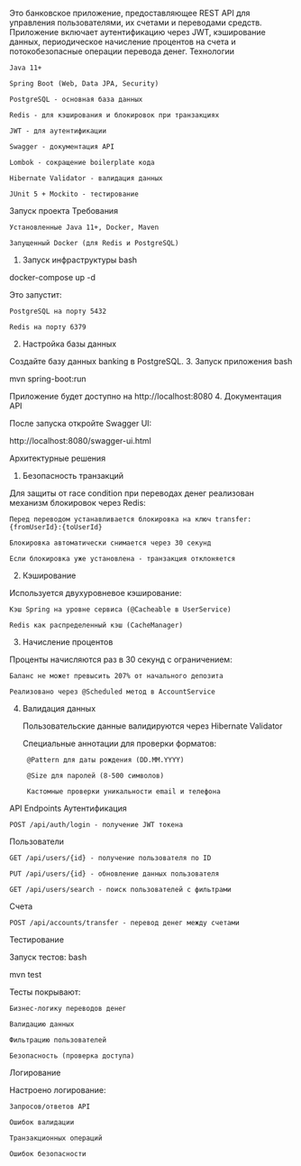 Это банковское приложение, предоставляющее REST API для управления пользователями, их счетами и переводами средств. Приложение включает аутентификацию через JWT, кэширование данных, периодическое начисление процентов на счета и потокобезопасные операции перевода денег.
Технологии

    Java 11+

    Spring Boot (Web, Data JPA, Security)

    PostgreSQL - основная база данных

    Redis - для кэширования и блокировок при транзакциях

    JWT - для аутентификации

    Swagger - документация API

    Lombok - сокращение boilerplate кода

    Hibernate Validator - валидация данных

    JUnit 5 + Mockito - тестирование

Запуск проекта
Требования

    Установленные Java 11+, Docker, Maven

    Запущенный Docker (для Redis и PostgreSQL)

1. Запуск инфраструктуры
bash

docker-compose up -d

Это запустит:

    PostgreSQL на порту 5432

    Redis на порту 6379

2. Настройка базы данных

Создайте базу данных banking в PostgreSQL.
3. Запуск приложения
bash

mvn spring-boot:run

Приложение будет доступно на http://localhost:8080
4. Документация API

После запуска откройте Swagger UI:

http://localhost:8080/swagger-ui.html

Архитектурные решения
1. Безопасность транзакций

Для защиты от race condition при переводах денег реализован механизм блокировок через Redis:

    Перед переводом устанавливается блокировка на ключ transfer:{fromUserId}:{toUserId}

    Блокировка автоматически снимается через 30 секунд

    Если блокировка уже установлена - транзакция отклоняется

2. Кэширование

Используется двухуровневое кэширование:

    Кэш Spring на уровне сервиса (@Cacheable в UserService)

    Redis как распределенный кэш (CacheManager)

3. Начисление процентов

Проценты начисляются раз в 30 секунд с ограничением:

    Баланс не может превысить 207% от начального депозита

    Реализовано через @Scheduled метод в AccountService

4. Валидация данных

    Пользовательские данные валидируются через Hibernate Validator

    Специальные аннотации для проверки форматов:

        @Pattern для даты рождения (DD.MM.YYYY)

        @Size для паролей (8-500 символов)

        Кастомные проверки уникальности email и телефона

API Endpoints
Аутентификация

    POST /api/auth/login - получение JWT токена

Пользователи

    GET /api/users/{id} - получение пользователя по ID

    PUT /api/users/{id} - обновление данных пользователя

    GET /api/users/search - поиск пользователей с фильтрами

Счета

    POST /api/accounts/transfer - перевод денег между счетами

Тестирование

Запуск тестов:
bash

mvn test

Тесты покрывают:

    Бизнес-логику переводов денег

    Валидацию данных

    Фильтрацию пользователей

    Безопасность (проверка доступа)

Логирование

Настроено логирование:

    Запросов/ответов API

    Ошибок валидации

    Транзакционных операций

    Ошибок безопасности
